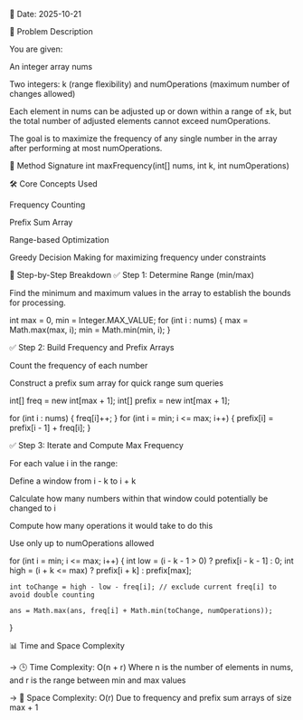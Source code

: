 📅 Date: 2025-10-21

📌 Problem Description

You are given:

An integer array nums

Two integers: k (range flexibility) and numOperations (maximum number of changes allowed)

Each element in nums can be adjusted up or down within a range of ±k, but the total number of adjusted elements cannot exceed numOperations.

The goal is to maximize the frequency of any single number in the array after performing at most numOperations.

🔧 Method Signature
int maxFrequency(int[] nums, int k, int numOperations)

🛠 Core Concepts Used

Frequency Counting

Prefix Sum Array

Range-based Optimization

Greedy Decision Making for maximizing frequency under constraints

🔢 Step-by-Step Breakdown
✅ Step 1: Determine Range (min/max)

Find the minimum and maximum values in the array to establish the bounds for processing.

int max = 0, min = Integer.MAX_VALUE;
for (int i : nums) {
    max = Math.max(max, i);
    min = Math.min(min, i);
}

✅ Step 2: Build Frequency and Prefix Arrays

Count the frequency of each number

Construct a prefix sum array for quick range sum queries

int[] freq = new int[max + 1];
int[] prefix = new int[max + 1];

for (int i : nums) {
    freq[i]++;
}
for (int i = min; i <= max; i++) {
    prefix[i] = prefix[i - 1] + freq[i];
}

✅ Step 3: Iterate and Compute Max Frequency

For each value i in the range:

Define a window from i - k to i + k

Calculate how many numbers within that window could potentially be changed to i

Compute how many operations it would take to do this

Use only up to numOperations allowed

for (int i = min; i <= max; i++) {
    int low = (i - k - 1 > 0) ? prefix[i - k - 1] : 0;
    int high = (i + k <= max) ? prefix[i + k] : prefix[max];

    int toChange = high - low - freq[i]; // exclude current freq[i] to avoid double counting

    ans = Math.max(ans, freq[i] + Math.min(toChange, numOperations));
}

📊 Time and Space Complexity

-> 🕒 Time Complexity: O(n + r)
Where n is the number of elements in nums, and r is the range between min and max values

-> 💾 Space Complexity: O(r)
Due to frequency and prefix sum arrays of size max + 1